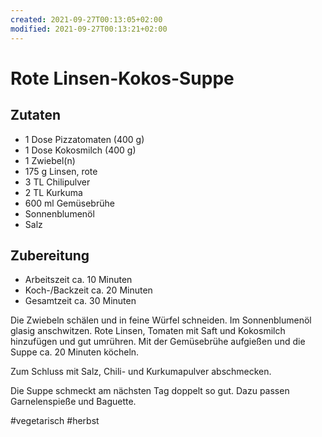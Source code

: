 ```yaml
---
created: 2021-09-27T00:13:05+02:00
modified: 2021-09-27T00:13:21+02:00
---
```


# Rote Linsen-Kokos-Suppe

## Zutaten

* 1 Dose 	Pizzatomaten (400 g)
* 1 Dose 	Kokosmilch (400 g)
* 1 	Zwiebel(n)
* 175 g 	Linsen, rote
* 3 TL 	Chilipulver
* 2 TL 	Kurkuma
* 600 ml 	Gemüsebrühe
* Sonnenblumenöl
* Salz

## Zubereitung

- Arbeitszeit ca. 10 Minuten
- Koch-/Backzeit ca. 20 Minuten
- Gesamtzeit ca. 30 Minuten 

Die Zwiebeln schälen und in feine Würfel schneiden. Im Sonnenblumenöl glasig anschwitzen. Rote Linsen, Tomaten mit Saft und Kokosmilch hinzufügen und gut umrühren. Mit der Gemüsebrühe aufgießen und die Suppe ca. 20 Minuten köcheln.

Zum Schluss mit Salz, Chili- und Kurkumapulver abschmecken.

Die Suppe schmeckt am nächsten Tag doppelt so gut. Dazu passen Garnelenspieße und Baguette.

#vegetarisch #herbst